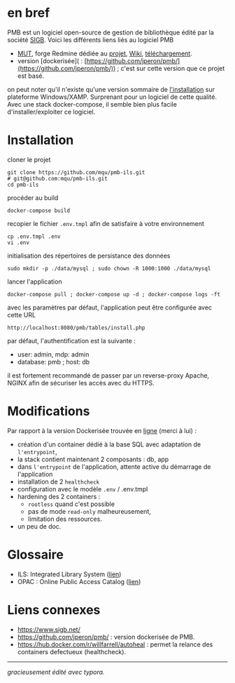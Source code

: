 # en bref

PMB est un logiciel open-source de gestion de bibliothèque édité par la société [SIGB](https://www.sigb.net/). Voici les différents liens liés au logiciel PMB

- [MUT](https://doc.sigb.net/pmb73/co/guide_complet_web_v73.html), forge Redmine dédiée au [projet](https://forge.sigb.net/projects/pmb),  [Wiki](https://forge.sigb.net/projects/pmb/wiki/Documentations_g%C3%A9n%C3%A9rales_sur_PMB), [téléchargement](https://forge.sigb.net/projects/pmb/files).
- version [dockerisée]( : [https://github.com/jperon/pmb/](https://github.com/jperon/pmb/)) ; c'est sur cette version que ce projet est basé.

on peut noter qu'il n'existe qu'une version sommaire de [l'installation](https://doc.sigb.net/doc_install_xampp/co/install_xampp_web.html) sur plateforme Windows/XAMP. Surprenant pour un logiciel de cette qualité. Avec une stack docker-compose, il semble bien plus facile d'installer/exploiter ce logiciel.

# Installation

cloner le projet

```
git clone https://github.com/mqu/pmb-ils.git
# git@github.com:mqu/pmb-ils.git
cd pmb-ils
```

procéder au build

```
docker-compose build
```

recopier le fichier `.env.tmpl` afin de satisfaire à votre environnement

```
cp .env.tmpl .env
vi .env
```

initialisation des répertoires de persistance des données

```
sudo mkdir -p ./data/mysql ; sudo chown -R 1000:1000 ./data/mysql
```

lancer l'application

```
docker-compose pull ; docker-compose up -d ; docker-compose logs -ft
```

avec les paramètres par défaut, l'application peut être configurée avec cette URL

```
http://localhost:8080/pmb/tables/install.php
```

par défaut, l'authentification est la suivante : 

- user: admin, mdp: admin
- database: pmb ; host: db

il est fortement recommandé de passer par un reverse-proxy Apache, NGINX afin de sécuriser les accès avec du HTTPS.

# Modifications

Par rapport à la version Dockerisée trouvée en [ligne](https://github.com/jperon/pmb/) (merci à lui) :

- création d'un container dédié à la base SQL avec adaptation de `l'entrypoint`,
- la stack contient maintenant 2 composants : db, app
- dans `l'entrypoint` de l'application, attente active du démarrage de l'application
- installation de 2 `healthcheck`
- configuration avec le modèle `.env` / .env.tmpl
- hardening des 2 containers :
  - `rootless` quand c'est possible
  - pas de mode `read-only` malheureusement,
  - limitation des ressources.
- un peu de doc.

# Glossaire

- ILS: Integrated Library System ([lien](https://en.wikipedia.org/wiki/Integrated_library_system))
- OPAC : Online Public Access Catalog ([lien](https://fr.wikipedia.org/wiki/Online_public_access_catalog))

# Liens connexes

- https://www.sigb.net/
- https://github.com/jperon/pmb/ : version dockerisée de PMB.
- https://hub.docker.com/r/willfarrell/autoheal : permet la relance des containers defectueux (healthcheck).

------

*gracieusement édité avec typora.*
